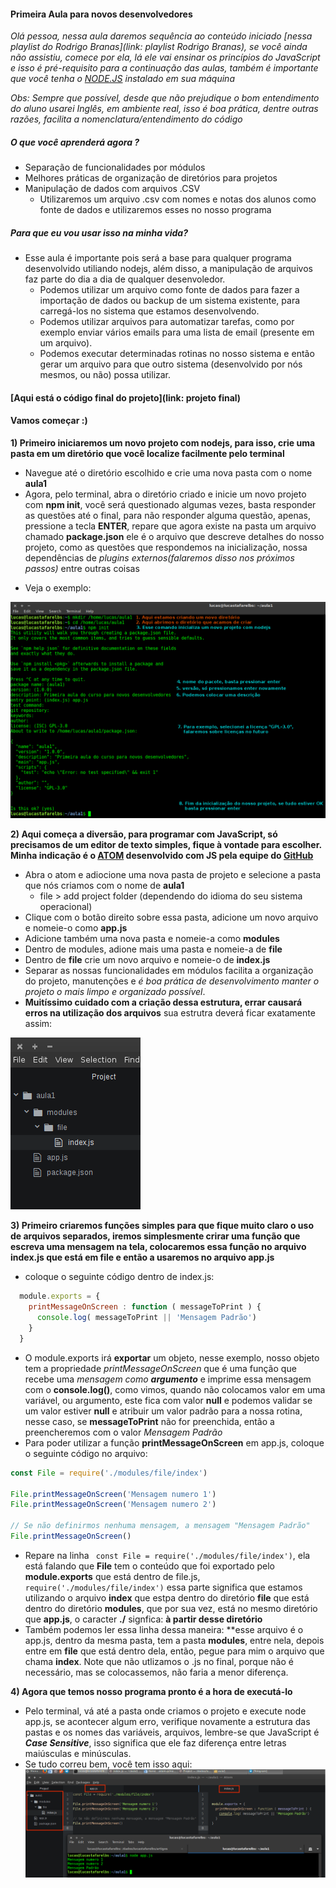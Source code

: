 #### Primeira Aula para novos desenvolvedores

 _*Olá pessoa, nessa aula daremos sequência ao conteúdo iniciado [nessa playlist do Rodrigo Branas](link: playlist Rodrigo Branas), se você ainda não assistiu, comece por ela, lá ele vai ensinar os princípios do JavaScript e isso é pré-requisito para a continuação das aulas, também é importante que você tenha o [NODE.JS](https://nodejs.org) instalado em sua máquina*_

 _*Obs: Sempre que possível, desde que não prejudique o bom entendimento do aluno usarei Inglês, em ambiente real, isso é boa prática, dentre outras razões, facilita a nomenclatura/entendimento do código*_

##### O que você aprenderá **agora** ?
  + Separação de funcionalidades por módulos
  + Melhores práticas de organização de diretórios para projetos
  + Manipulação de dados com arquivos .CSV
    * Utilizaremos um arquivo .csv com nomes e notas dos alunos como fonte de dados e utilizaremos esses no nosso programa

##### Para que eu vou usar isso na minha vida?
  + Esse aula é importante pois será a base para qualquer programa desenvolvido utiliando nodejs, além disso, a manipulação de arquivos faz parte do dia a dia de qualquer desenvoledor.
    - Podemos utilizar um arquivo como fonte de dados para fazer a importação de dados ou backup de um sistema existente, para carregá-los no sistema que estamos desenvolvendo.
    - Podemos utilizar arquivos para automatizar tarefas, como por exemplo enviar vários emails para uma lista de email (presente em um arquivo).
    - Podemos executar determinadas rotinas no nosso sistema e então gerar um arquivo para que outro sistema (desenvolvido por nós mesmos, ou não) possa utilizar.

#### [Aqui está o código final do projeto](link: projeto final)

#### Vamos começar :)

  __1) Primeiro iniciaremos um novo projeto com nodejs, para isso, crie uma pasta em um diretório que você localize facilmente pelo terminal__
  + Navegue até o diretório escolhido e crie uma nova pasta com o nome **aula1**
  + Agora, pelo terminal, abra o diretório criado e inicie um novo projeto com **npm init**, você será questionado algumas vezes, basta responder as questões até o final, para não responder alguma questão, apenas, pressione a tecla **ENTER**, repare que agora existe na pasta um arquivo chamado **package.json** ele é o arquivo que descreve detalhes do nosso projeto, como as questões que respondemos na inicialização, nossa dependências de _plugins externos(falaremos disso nos próximos passos)_ entre outras coisas
  - Veja o exemplo:

  ![inicialização](./img/init.png)

  __2) Aqui começa a diversão, para programar com JavaScript, só precisamos de um editor de texto simples, fique à vontade para escolher. Minha indicação é o [ATOM](https://atom.io) desenvolvido com **JS** pela equipe do [GitHub](https://github.com/)__
  + Abra o atom e adiocione uma nova pasta de projeto e selecione a pasta que nós criamos com o nome de **aula1**
    - file > add project folder (dependendo do idioma do seu sistema operacional)
  + Clique com o botão direito sobre essa pasta, adicione um novo arquivo e nomeie-o como **app.js**
  + Adicione também uma nova pasta e nomeie-a como **modules**
  + Dentro de modules, adione mais uma pasta e nomeie-a de **file**
  + Dentro de **file** crie um novo arquivo e nomeie-o de **index.js**
  + Separar as nossas funcionalidades em módulos facilita a organização do projeto, manutenções e _*é boa prática de desenvolvimento manter o projeto o mais limpo e organizado possível*_.
  + **Muitíssimo cuidado com a criação dessa estrutura, errar causará erros na utilização dos arquivos** sua estrutra deverá ficar exatamente assim:

  ![Estrutura](./img/structure.png)

  __3) Primeiro criaremos funções simples para que fique muito claro o uso de arquivos separados, iremos simplesmente crirar uma função que escreva uma mensagem na tela, colocaremos essa função no arquivo index.js que está em file e então a usaremos no arquivo app.js__
  + coloque o seguinte código dentro de index.js:
  ```js
    module.exports = {
      printMessageOnScreen : function ( messageToPrint ) {
        console.log( messageToPrint || 'Mensagem Padrão')
      }
    }
  ```
  + O module.exports irá **exportar** um objeto, nesse exemplo, nosso objeto tem a propriedade _*printMessageOnScreen*_ que é uma função que recebe uma _*mensagem como **argumento***_ e imprime essa mensagem com o **console.log()**, como vimos, quando não colocamos valor em uma variável, ou argumento, este fica com valor **null** e podemos validar se um valor estiver **null** e atribuir um valor padrão para a nossa rotina, nesse caso, se **messageToPrint** não for preenchida, então a preencheremos com o valor _*Mensagem Padrão*_
  + Para poder utilizar a função **printMessageOnScreen** em app.js, coloque o seguinte código no arquivo:
  ```js
  const File = require('./modules/file/index')

  File.printMessageOnScreen('Mensagem numero 1')
  File.printMessageOnScreen('Mensagem numero 2')

  // Se não definirmos nenhuma mensagem, a mensagem "Mensagem Padrão"
  File.printMessageOnScreen()
  ```
  + Repare na linha ``` const File = require('./modules/file/index')```, ela está falando que **File** tem o conteúdo que foi exportado pelo **module.exports** que está dentro de file.js, ```require('./modules/file/index')``` essa parte significa que estamos utilizando o arquivo **index** que estpa dentro do diretório **file** que está dentro do diretório **modules**, que por sua vez, está no mesmo diretório que **app.js**, o caracter **./** signfica: **à partir desse diretório**
  + Também podemos ler essa linha dessa maneira: **esse arquivo é o app.js, dentro da mesma pasta, tem a pasta **modules**, entre nela, depois entre em **file** que está dentro dela, então, pegue para mim o arquivo que chama **index**. Note que não utlizamos o .js no final, porque não é necessário, mas se colocassemos, não faria a menor diferença.

  __4) Agora que temos nosso programa pronto é a hora de executá-lo__
  + Pelo terminal, vá até a pasta onde criamos o projeto e execute node app.js, se acontecer algum erro, verifique novamente a estrutura das pastas e os nomes das variáveis, arquivos, lembre-se que JavaScript é __*Case Sensitive*__, isso significa que ele faz diferença entre letras maiúsculas e minúsculas.
  + Se tudo correu bem, você tem isso aqui:
  ![first-execution](./img/first-execution.png)
